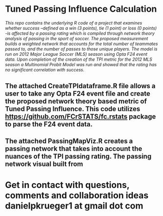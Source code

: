 # Tuned Passing Influence Calculation 
###### This repo contains the underlying R code of a project that examines whether success –defined as a win (3 points), tie (1 point) or loss (0 points) -is affected by a passing rating which is compiled through network theory analysis of passing in the sport of soccer. The proposed measurement builds a weighted network that accounts for the total number of teammates passed to, and the number of passes to those unique players. The model is run on 2012 Major League Soccer (MLS) season using Opta F24 event data. Upon completion of the creation of the TPI metric for the 2012 MLS season a Multinomial Probit Model was run and showed that the rating has no significant correlation with success.
## The attached CreateTPIdataframe.R file allows a user to take any Opta F24 event file and create the proposed network theory based metric of Tuned Passing Influence. This code utilizes https://github.com/FCrSTATS/fc.rstats package to parse the F24 event data.
## The attached PassingMapViz.R creates a passing network that takes into account the nuances of the TPI passing rating. The passing network visual built from 
# Get in contact with questions, comments and collaboration ideas danielpkrueger1 at gmail dot com
